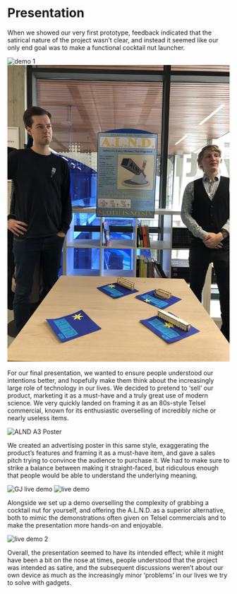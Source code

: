 # Presentation

When we showed our very first prototype, feedback indicated that the satirical nature of the project wasn’t clear, and instead it seemed like our only end goal was to make a functional cocktail nut launcher.

![demo 1](./Media/demo/Demo%20setup%201.jpg)
![demo 2](./Media/demo/demo%20setup%202.jpeg)

For our final presentation, we wanted to ensure people understood our intentions better, and hopefully make them think about the increasingly large role of technology in our lives. We decided to pretend to ‘sell’ our product, marketing it as a must-have and a truly great use of modern science. We very quickly landed on framing it as an 80s-style Telsel commercial, known for its enthusiastic overselling of incredibly niche or nearly useless items.

![ALND A3 Poster](./Media/Promo%20material/ALND%20A3%20Poster.png)

We created an advertising poster in this same style, exaggerating the product’s features and framing it as a must-have item, and gave a sales pitch trying to convince the audience to purchase it. We had to make sure to strike a balance between making it straight-faced, but ridiculous enough that people would be able to understand the underlying meaning.

![GJ live demo](./Media/demo/GJ%20LD.gif)
![live demo](./Media/demo/demo%20vid.gif)

Alongside we set up a demo overselling the complexity of grabbing a cocktail nut for yourself, and offering the A.L.N.D. as a superior alternative, both to mimic the demonstrations often given on Telsel commercials and to make the presentation more hands-on and enjoyable.

![live demo 2](./Media/demo/VID-20221104-WA0005%20fliped.gif)

Overall, the presentation seemed to have its intended effect; while it might have been a bit on the nose at times, people understood that the project was intended as satire, and the subsequent discussions weren’t about our own device as much as the increasingly minor ‘problems’ in our lives we try to solve with gadgets.
